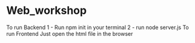 # Web_workshop

To run Backend
1 - Run npm init in your terminal
2 - run node server.js
To run Frontend
Just open the html file in the browser
